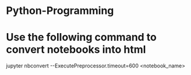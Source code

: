 # Python-Programming
# Use the following command to convert notebooks into html
jupyter nbconvert --ExecutePreprocessor.timeout=600 <notebook_name>
